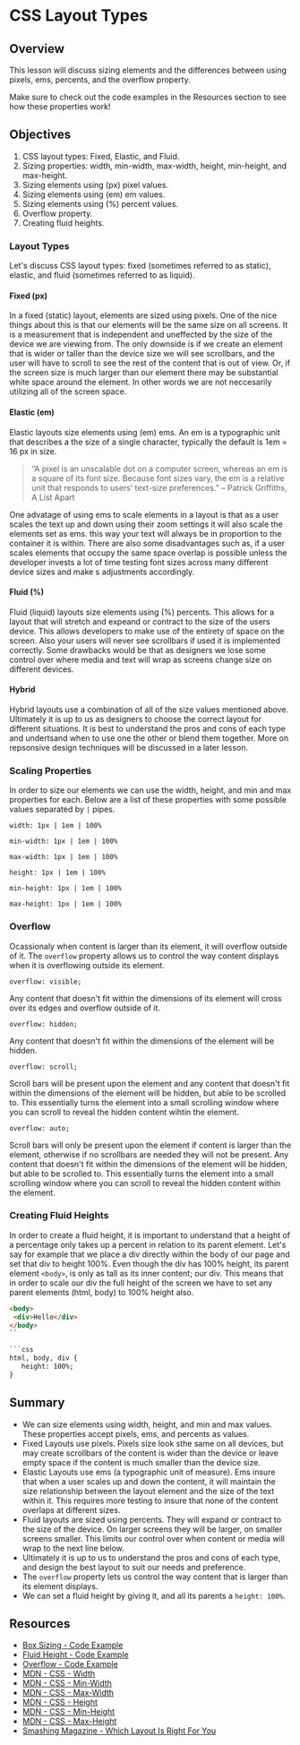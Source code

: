 # CSS Layout Types

## Overview

This lesson will discuss sizing elements and the differences between using pixels, ems, percents, and the overflow property.

Make sure to check out the code examples in the Resources section to see how these properties work!

## Objectives

1. CSS layout types: Fixed, Elastic, and Fluid.
2. Sizing properties: width, min-width, max-width, height, min-height, and max-height.
3. Sizing elements using (px) pixel values.
4. Sizing elements using (em) em values.
5. Sizing elements using (%) percent values.
6. Overflow property.
7. Creating fluid heights.

### Layout Types

Let's discuss CSS layout types: fixed (sometimes referred to as static), elastic, and fluid (sometimes referred to as liquid).

#### Fixed (px)

In a fixed (static) layout, elements are sized using pixels. One of the nice things about this is that our elements will be the same size on all screens. It is a measurement that is independent and uneffected by the size of the device we are viewing from. The only downside is if we create an element that is wider or taller than the device size we will see scrollbars, and the user will have to scroll to see the rest of the content that is out of view. Or, if the screen size is much larger than our element there may be substantial white space around the element. In other words we are not neccesarily utilizing all of the screen space.

#### Elastic (em)

Elastic layouts size elements using (em) ems. An em is a typographic unit that describes a the size of a single character, typically the default is 1em = 16 px in size.

> “A pixel is an unscalable dot on a computer screen, whereas an em is a square of its font size. Because font sizes vary, the em is a relative unit that responds to users’ text-size preferences.” 
> – Patrick Griffiths, A List Apart

One advatage of using ems to scale elements in a layout is that as a user scales the text up and down using their zoom settings it will also scale the elements set as ems. this way your text will always be in proportion to the container it is within. There are also some disadvantages such as, if a user scales elements that occupy the same space overlap is possible unless the developer invests a lot of time testing font sizes across many different device sizes and make s adjustments accordingly. 

#### Fluid (%)

Fluid (liquid) layouts size elements using (%) percents. This allows for a layout that will stretch and expeand or contract to the size of the users device. This allows developers to make use of the entirety of space on the screen. Also your users will never see scrollbars if used it is implemented correctly. Some drawbacks would be that as designers we lose some control over where media and text will wrap as screens change size on different devices.

#### Hybrid

Hybrid layouts use a combination of all of the size values mentioned above. Ultimately it is up to us as designers to choose the correct layout for different situations. It is best to understand the pros and cons of each type and undertsand when to use one the other or blend them together. More on repsonsive design techniques will be discussed in a later lesson.

### Scaling Properties

In order to size our elements we can use the width, height, and min and max properties for each. Below are a list of these properties with some possible values separated by `|` pipes.

`width: 1px | 1em | 100%`

`min-width: 1px | 1em | 100%`

`max-width: 1px | 1em | 100%`

`height: 1px | 1em | 100%`

`min-height: 1px | 1em | 100%`

`max-height: 1px | 1em | 100%`

### Overflow

Ocassionaly when content is larger than its element, it will overflow outside of it. The `overflow` property allows us to control the way content displays when it is overflowing outside its element.

`overflow: visible;`

Any content that doesn't fit within the dimensions of its element will cross over its edges and overflow outside of it.

`overflow: hidden;`

Any content that doesn't fit within the dimensions of the element will be hidden.

`overflow: scroll;`

Scroll bars will be present upon the element and any content that doesn't fit within the dimensions of the element will be hidden, but able to be scrolled to. This essentially turns the element into a small scrolling window where you can scroll to reveal the hidden content wihtin the element.

`overflow: auto;`

Scroll bars will only be present upon the element if content is larger than the element, otherwise if no scrollbars are needed they will not be present. Any content that doesn't fit within the dimensions of the element will be hidden, but able to be scrolled to. This essentially turns the element into a small scrolling window where you can scroll to reveal the hidden content within the element.

### Creating Fluid Heights

In order to create a fluid height, it is important to understand that a height of a percentage only takes up a percent in relation to its parent element. Let's say for example that we place a div directly within the body of our page and set that div to height 100%. Even though the div has 100% height, its parent element `<body>`, is only as tall as its inner content; our div. This means that in order to scale our div the full height of the screen we have to set any parent elements (html, body) to 100% height also.

 ```html
<body>
  <div>Hello</div>
</body>
``

```css
html, body, div {
    height: 100%;
}
```

## Summary

- We can size elements using width, height, and min and max values. These properties accept pixels, ems, and percents as values.
- Fixed Layouts use pixels. Pixels size look sthe same on all devices, but may create scrollbars of the content is wider than the device or leave empty space if the content is much smaller than the device size.
- Elastic Layouts use ems (a typographic unit of measure). Ems insure that when a user scales up and down the content, it will maintain the size relationship between the layout element and the size of the text within it. This requires more testing to insure that none of the content overlaps at different sizes.
- Fluid layouts are sized using percents. They will expand or contract to the size of the device. On larger screens they will be larger, on smaller screens smaller. This limits our control over when content or media will wrap to the next line below.
- Ultimately it is up to us to understand the pros and cons of each type, and design the best layout to suit our needs and preference.
- The `overflow` property lets us control the way content that is larger than its element displays.
- We can set a fluid height by giving it, and all its parents a `height: 100%`.

## Resources

- [Box Sizing - Code Example](http://jsfiddle.net/flatiron_school/99Tgm/)
- [Fluid Height - Code Example](http://jsfiddle.net/flatiron_school/zDBf3/)
- [Overflow - Code Example](http://jsfiddle.net/flatiron_school/sFfw5/)
- [MDN - CSS - Width](https://developer.mozilla.org/en-US/docs/Web/CSS/width)
- [MDN - CSS - Min-Width](https://developer.mozilla.org/en-US/docs/Web/CSS/min-width)
- [MDN - CSS - Max-Width](https://developer.mozilla.org/en-US/docs/Web/CSS/max-width)
- [MDN - CSS - Height](https://developer.mozilla.org/en-US/docs/Web/CSS/height)
- [MDN - CSS - Min-Height](https://developer.mozilla.org/en-US/docs/Web/CSS/min-height)
- [MDN - CSS - Max-Height](https://developer.mozilla.org/en-US/docs/Web/CSS/max-height)
- [Smashing Magazine - Which Layout Is Right For You](https://www.smashingmagazine.com/2009/06/fixed-vs-fluid-vs-elastic-layout-whats-the-right-one-for-you/)

